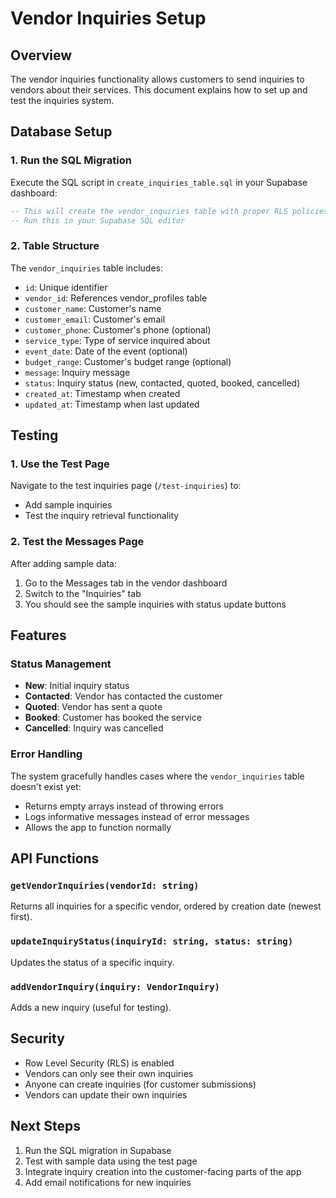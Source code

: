 # Vendor Inquiries Setup

## Overview
The vendor inquiries functionality allows customers to send inquiries to vendors about their services. This document explains how to set up and test the inquiries system.

## Database Setup

### 1. Run the SQL Migration
Execute the SQL script in `create_inquiries_table.sql` in your Supabase dashboard:

```sql
-- This will create the vendor_inquiries table with proper RLS policies
-- Run this in your Supabase SQL editor
```

### 2. Table Structure
The `vendor_inquiries` table includes:
- `id`: Unique identifier
- `vendor_id`: References vendor_profiles table
- `customer_name`: Customer's name
- `customer_email`: Customer's email
- `customer_phone`: Customer's phone (optional)
- `service_type`: Type of service inquired about
- `event_date`: Date of the event (optional)
- `budget_range`: Customer's budget range (optional)
- `message`: Inquiry message
- `status`: Inquiry status (new, contacted, quoted, booked, cancelled)
- `created_at`: Timestamp when created
- `updated_at`: Timestamp when last updated

## Testing

### 1. Use the Test Page
Navigate to the test inquiries page (`/test-inquiries`) to:
- Add sample inquiries
- Test the inquiry retrieval functionality

### 2. Test the Messages Page
After adding sample data:
1. Go to the Messages tab in the vendor dashboard
2. Switch to the "Inquiries" tab
3. You should see the sample inquiries with status update buttons

## Features

### Status Management
- **New**: Initial inquiry status
- **Contacted**: Vendor has contacted the customer
- **Quoted**: Vendor has sent a quote
- **Booked**: Customer has booked the service
- **Cancelled**: Inquiry was cancelled

### Error Handling
The system gracefully handles cases where the `vendor_inquiries` table doesn't exist yet:
- Returns empty arrays instead of throwing errors
- Logs informative messages instead of error messages
- Allows the app to function normally

## API Functions

### `getVendorInquiries(vendorId: string)`
Returns all inquiries for a specific vendor, ordered by creation date (newest first).

### `updateInquiryStatus(inquiryId: string, status: string)`
Updates the status of a specific inquiry.

### `addVendorInquiry(inquiry: VendorInquiry)`
Adds a new inquiry (useful for testing).

## Security
- Row Level Security (RLS) is enabled
- Vendors can only see their own inquiries
- Anyone can create inquiries (for customer submissions)
- Vendors can update their own inquiries

## Next Steps
1. Run the SQL migration in Supabase
2. Test with sample data using the test page
3. Integrate inquiry creation into the customer-facing parts of the app
4. Add email notifications for new inquiries








